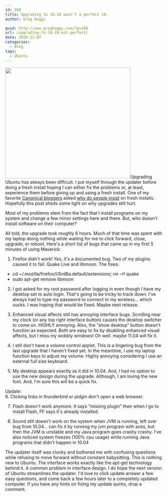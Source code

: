 ```yaml
---
id: 260
title: Upgrading to 10.10 wasn't a perfect 10.
author: Greg Boggs

guid: http://www.gregboggs.com/?p=260
url: /upgrading-to-10-10-not-perfect/
date: 2010-11-07
categories:
  - Blog
tags:
  - Ubuntu
---
```

<a rel="attachment wp-att-264" href="http://www.gregboggs.com/upgrading-to-10-10-not-perfect/startupgrade/"><img class="alignleft size-medium wp-image-264" title="startupgrade" src="http://www.gregboggs.com/wp-content/uploads/2010/11/startupgrade-400x355.png" alt="" width="400" height="355" /></a>Upgrading Ubuntu has always been difficult. I put myself through the updater before doing a fresh install hoping I can either fix the problems or, at least, experience them before giving up and using a fresh install. One of my favorite [Canonical bloggers][1] asked [why do people insist][2] on fresh installs. Hopefully this post sheds some light on why upgrades still hurt.

Most of my problems stem from the fact that I install programs on my system and change a few minor settings here and there. But, who doesn't install software on their computer?

All told, the upgrade took roughly 6 hours. Much of that time was spent with my laptop doing nothing while waiting for me to click forward, close, upgrade, or reboot. Here's a short list of bugs that came up in my first 5 minutes of using Maverick:

1. Firefox didn't work! Yes, it's a documented bug. Two of my plugins caused it to fail. Quake Live and libmoon. The fixes:

  * cd ~/.mozilla/firefox/ii3ird8a.default/extensions; rm -rf quake<tab>
  * sudo apt-get remove libmoon

2. I got asked for my root password after logging in even though I have my desktop set to auto login. That's going to be tricky to track down. I've always had to type my password to connect to my wireless&#8230; which sucks. I was hoping that would be fixed. Maybe next release.

3. Enhanced visual affects still has annoying interface bugs. Scrolling near my clock (or any top right interface button) causes the desktop switcher to come on. HIGHLY annoying. Also, the &#8220;show desktop&#8221; button doesn't function as expected. Both are easy to fix by disabling enhanced visual affects, but I miss my wobbly windows! Oh well. maybe 11.04 will fix it.

4. I still don't have a volume control applet. This is a lingering bug from the last upgrade that I haven't fixed yet. In the meantime, I use my laptop function keys to adjust my volume. Highly annoying considering I use an external full size keyboard.

5. My desktop appears exactly as it did in 10.04. And, I had no option to use the new design during the upgrade. Although, I am loving the new font. And, I'm sure this will be a quick fix.

Update:  
6. Clicking links in thunderbird or pidgin don't open a web browser.

7. Flash doesn't work anymore. It says &#8220;missing plugin&#8221; then when I go to install Flash, FF says it's already installed.

8. Sound still doesn't work on the system when JVM is running, left over bug from 10.04&#8230; can fix it by running my jvm program with aoss, but then the JVM is unstable and my Java program goes crashy crashy. I've also noticed system freezes (100% cpu usage) while running Java programs that didn't happen in 10.04

The updater itself was clunky and bothered me with confusing questions while refusing to move forward without constant babysitting. This is nothing new to Ubuntu. The interface works exactly like the apt-get technology behind it. A common problem in interface design. I do hope the next version of Ubuntu streamlines the updater. I'd love to click update answer a few easy questions, and come back a few hours later to a completely updated computer. If you have any hints on fixing my update quirks, drop a comment.

 [1]: http://castrojo.tumblr.com
 [2]: http://castrojo.tumblr.com/post/1093664654/no-need-to-complicate-your-life
